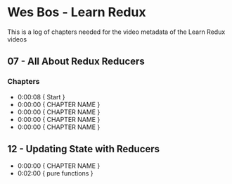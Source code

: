 # Wes Bos - Learn Redux
This is a log of chapters needed for the video metadata of the Learn Redux videos

## 07 - All About Redux Reducers

### Chapters
- 0:00:08 { Start }
- 0:00:00 { CHAPTER NAME }
- 0:00:00 { CHAPTER NAME }
- 0:00:00 { CHAPTER NAME }
- 0:00:00 { CHAPTER NAME }

## 12 - Updating State with Reducers
- 0:00:00 { CHAPTER NAME }
- 0:02:00 { pure functions }